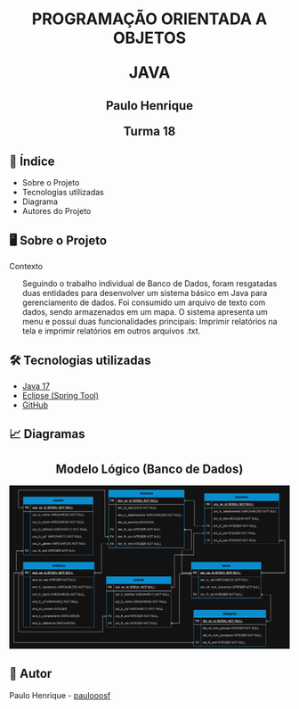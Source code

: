 <h1>
  
</h1>
<h1 align="center">
PROGRAMAÇÃO ORIENTADA A OBJETOS

JAVA
</h1>
</h2>
<h2 align="center">
Paulo Henrique

Turma 18
</h2>

## 📝 Índice

<ul>
    <li>Sobre o Projeto</li>
    <li>Tecnologias utilizadas</li>
    <li>Diagrama</li>
    <li>Autores do Projeto</li>
</ul>


## :desktop_computer: Sobre o Projeto

Contexto
<ul>
	Seguindo o trabalho individual de Banco de Dados, foram resgatadas duas entidades para desenvolver um sistema básico em Java para gerenciamento de dados. Foi consumido um arquivo de texto com dados, sendo armazenados em um mapa.
	O sistema apresenta um menu e possui duas funcionalidades principais: Imprimir relatórios na tela e imprimir relatórios em outros arquivos .txt. 
</ul>

## :hammer_and_wrench: Tecnologias utilizadas

- [Java 17](https://www.oracle.com/java/technologies/javase/jdk17-archive-downloads.html)
- [Eclipse (Spring Tool)](https://spring.io/tools)
- [GitHub](https://github.com/)

## :chart_with_upwards_trend: Diagramas

<div align="center">
 
  ## Modelo Lógico (Banco de Dados)
  <img src=ModeloLogico.png>

</div>

## 👀 Autor
  Paulo Henrique - [paulooosf](http://github.com/paulooosf)

